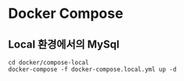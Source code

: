 # Docker Compose

## Local 환경에서의 MySql

```
cd docker/compose-local
docker-compose -f docker-compose.local.yml up -d
```
